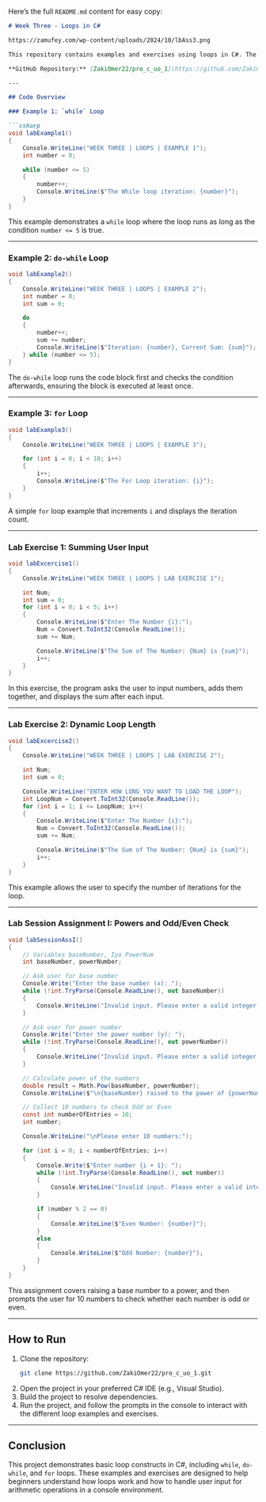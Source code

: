 Here’s the full `README.md` content for easy copy:

```markdown
# Week Three - Loops in C#

https://zamufey.com/wp-content/uploads/2024/10/lbAss3.png

This repository contains examples and exercises using loops in C#. The examples demonstrate the usage of `while`, `do-while`, and `for` loops, as well as basic arithmetic operations and handling user input in a console application.

**GitHub Repository:** [ZakiOmer22/pro_c_uo_1](https://github.com/ZakiOmer22/pro_c_uo_1/tree/main)

---

## Code Overview

### Example 1: `while` Loop

```csharp
void labExample1()
{
    Console.WriteLine("WEEK THREE | LOOPS | EXAMPLE 1");
    int number = 0;

    while (number <= 5)
    {
        number++;
        Console.WriteLine($"The While loop iteration: {number}");
    }
}
```

This example demonstrates a `while` loop where the loop runs as long as the condition `number <= 5` is true.

---

### Example 2: `do-while` Loop

```csharp
void labExample2()
{
    Console.WriteLine("WEEK THREE | LOOPS | EXAMPLE 2");
    int number = 0;
    int sum = 0;

    do
    {
        number++;
        sum += number;
        Console.WriteLine($"Iteration: {number}, Current Sum: {sum}");
    } while (number <= 5);
}
```

The `do-while` loop runs the code block first and checks the condition afterwards, ensuring the block is executed at least once.

---

### Example 3: `for` Loop

```csharp
void labExample3()
{
    Console.WriteLine("WEEK THREE | LOOPS | EXAMPLE 3");

    for (int i = 0; i < 10; i++)
    {
        i++;
        Console.WriteLine($"The For Loop iteration: {i}");
    }
}
```

A simple `for` loop example that increments `i` and displays the iteration count.

---

### Lab Exercise 1: Summing User Input

```csharp
void labExcercise1()
{
    Console.WriteLine("WEEK THREE | LOOPS | LAB EXERCISE 1");

    int Num;
    int sum = 0;
    for (int i = 0; i < 5; i++)
    {
        Console.WriteLine($"Enter The Number {i}:");
        Num = Convert.ToInt32(Console.ReadLine());
        sum += Num;

        Console.WriteLine($"The Sum of The Number: {Num} is {sum}");
        i++;
    }
}
```

In this exercise, the program asks the user to input numbers, adds them together, and displays the sum after each input.

---

### Lab Exercise 2: Dynamic Loop Length

```csharp
void labExcercise2()
{
    Console.WriteLine("WEEK THREE | LOOPS | LAB EXERCISE 2");

    int Num;
    int sum = 0;

    Console.WriteLine("ENTER HOW LONG YOU WANT TO LOAD THE LOOP");
    int LoopNum = Convert.ToInt32(Console.ReadLine());
    for (int i = 1; i <= LoopNum; i++)
    {
        Console.WriteLine($"Enter The Number {i}:");
        Num = Convert.ToInt32(Console.ReadLine());
        sum += Num;

        Console.WriteLine($"The Sum of The Number: {Num} is {sum}");
        i++;
    }
}
```

This example allows the user to specify the number of iterations for the loop.

---

### Lab Session Assignment I: Powers and Odd/Even Check

```csharp
void labSessionAssI()
{
    // Variables baseNumber, Iyo PowerNum
    int baseNumber, powerNumber;

    // Ask user for base number 
    Console.Write("Enter the base number (x): ");
    while (!int.TryParse(Console.ReadLine(), out baseNumber))
    {
        Console.WriteLine("Invalid input. Please enter a valid integer for the base number.");
    }

    // Ask user for power number
    Console.Write("Enter the power number (y): ");
    while (!int.TryParse(Console.ReadLine(), out powerNumber))
    {
        Console.WriteLine("Invalid input. Please enter a valid integer for the power number.");
    }

    // Calculate power of the numbers
    double result = Math.Pow(baseNumber, powerNumber);
    Console.WriteLine($"\n{baseNumber} raised to the power of {powerNumber} is: {result}");

    // Collect 10 numbers to check Odd or Even
    const int numberOfEntries = 10;
    int number;

    Console.WriteLine("\nPlease enter 10 numbers:");

    for (int i = 0; i < numberOfEntries; i++)
    {
        Console.Write($"Enter number {i + 1}: ");
        while (!int.TryParse(Console.ReadLine(), out number))
        {
            Console.WriteLine("Invalid input. Please enter a valid integer.");
        }

        if (number % 2 == 0)
        {
            Console.WriteLine($"Even Number: {number}");
        }
        else
        {
            Console.WriteLine($"Odd Number: {number}");
        }
    }
}
```

This assignment covers raising a base number to a power, and then prompts the user for 10 numbers to check whether each number is odd or even.

---

## How to Run

1. Clone the repository:
   ```bash
   git clone https://github.com/ZakiOmer22/pro_c_uo_1.git
   ```
2. Open the project in your preferred C# IDE (e.g., Visual Studio).
3. Build the project to resolve dependencies.
4. Run the project, and follow the prompts in the console to interact with the different loop examples and exercises.

---

## Conclusion

This project demonstrates basic loop constructs in C#, including `while`, `do-while`, and `for` loops. These examples and exercises are designed to help beginners understand how loops work and how to handle user input for arithmetic operations in a console environment.
```
